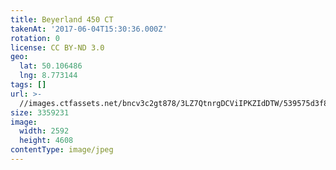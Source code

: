 ```yaml
---
title: Beyerland 450 CT
takenAt: '2017-06-04T15:30:36.000Z'
rotation: 0
license: CC BY-ND 3.0
geo:
  lat: 50.106486
  lng: 8.773144
tags: []
url: >-
  //images.ctfassets.net/bncv3c2gt878/3LZ7QtnrgDCViIPKZIdDTW/539575d3f8c1aed2cdded7f94a34aa65/beyerland-450-ct_35054781936_o
size: 3359231
image:
  width: 2592
  height: 4608
contentType: image/jpeg
---
```


